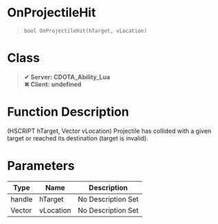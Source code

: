 # OnProjectileHit
> `bool OnProjectileHit(hTarget, vLocation)`
# Class
> __✔ Server: CDOTA_Ability_Lua__  
> __✖ Client: undefined__  
# Function Description
(HSCRIPT hTarget, Vector vLocation) Projectile has collided with a given target or reached its destination (target is invalid).
# Parameters
Type|Name|Description
--|--|--
handle|hTarget|No Description Set
Vector|vLocation|No Description Set
